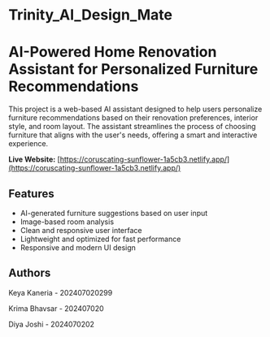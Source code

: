 # Trinity_AI_Design_Mate
# AI-Powered Home Renovation Assistant for Personalized Furniture Recommendations

This project is a web-based AI assistant designed to help users personalize furniture recommendations based on their renovation preferences, interior style, and room layout. The assistant streamlines the process of choosing furniture that aligns with the user's needs, offering a smart and interactive experience.

**Live Website:** [https://coruscating-sunflower-1a5cb3.netlify.app/](https://coruscating-sunflower-1a5cb3.netlify.app/)

## Features

- AI-generated furniture suggestions based on user input
- Image-based room analysis 
- Clean and responsive user interface
- Lightweight and optimized for fast performance
- Responsive and modern UI design

## Authors
Keya Kaneria - 202407020299

Krima Bhavsar - 202407020

Diya Joshi - 2024070202

